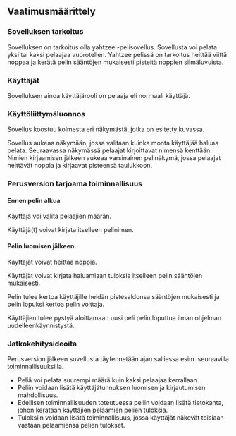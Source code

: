 
## Vaatimusmäärittely

### Sovelluksen tarkoitus

Sovelluksen on tarkoitus olla yahtzee -pelisovellus. Sovellusta voi 
pelata yksi tai kaksi pelaajaa vuorotellen. Yahtzee pelissä on tarkoitus 
heittää viittä noppaa ja kerätä pelin sääntöjen mukaisesti pisteitä 
noppien silmäluvuista.

### Käyttäjät

Sovelluksen ainoa käyttäjärooli on pelaaja eli normaali käyttäjä.

### Käyttöliittymäluonnos

Sovellus koostuu kolmesta eri näkymästä, jotka on esitetty kuvassa.

Sovellus aukeaa näkymään, jossa valitaan kuinka monta käyttäjää haluaa 
pelata. Seuraavassa näkymässä pelaajat kirjoittavat nimensä kenttään. 
Nimien kirjaamisen jälkeen aukeaa varsinainen pelinäkymä, jossa pelaajat 
heittävät noppia ja kirjaavat pisteensä taulukkoon.

### Perusversion tarjoama toiminnallisuus

#### Ennen pelin alkua

Käyttäjä voi valita pelaajien määrän.

Käyttäjä(t) voivat kirjata itselleen pelinimen.

#### Pelin luomisen jälkeen

Käyttäjät voivat heittää noppia.

Käyttäjät voivat kirjata haluamiaan tuloksia itselleen pelin sääntöjen 
mukaisesti.

Pelin tulee kertoa käyttäjille heidän pistesaldonsa sääntöjen mukaisesti 
ja pelin lopuksi kertoa pelin voittaja.

Käyttäjien tulee pystyä aloittamaan uusi peli pelin loputtua ilman 
ohjelman uudelleenkäynnistystä.

### Jatkokehitysideoita

Perusversion jälkeen sovellusta täyfennetään ajan salliessa esim. 
seuraavilla toiminnallisuuksilla.

* Peliä voi pelata suurempi määrä kuin kaksi pelaajaa kerrallaan.
* Peliin voidaan lisätä käyttäjätunnuksen luomisen ja kirjautumisen 
mahdollisuus.
* Edellisen toiminnallisuuden toteutuessa peliin voidaan lisätä 
tietokanta, johon kerätään käyttäjien pelaamien 
pelien tuloksia.
* Tuloksiin voidaan lisätä toiminnallisuus, jossa käyttäjät näkevät 
toisiaan vastaan pelaamiensa pelien tulokset.
